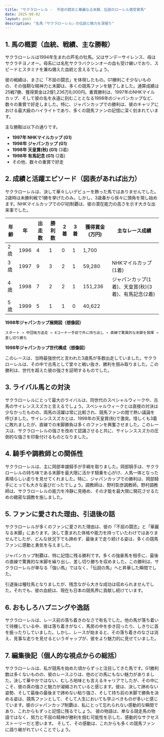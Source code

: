 ```yaml
---
title: "サクラローレル -  不屈の闘志と華麗なる末脚、伝説のローレル賞受賞馬"
date: 2025-08-02
layout: post
description: "名馬『サクラローレル』の伝説と魅力を深堀り"
---
```


## 1. 馬の概要（血統、戦績、主な勝鞍）

サクラローレルは1994年生まれの芦毛の牡馬。父はサンデーサイレンス、母はサクラチヨノオー。母系には名牝サクラバクシンオーの血も受け継いでおり、スピードとスタミナを兼ね備えた血統と言えるでしょう。  

彼の戦績は、まさに「不屈の闘志」を体現したもの。G1勝利こそ少ないものの、その強靭な精神力と末脚は、多くの競馬ファンを魅了しました。通算成績は25戦7勝、獲得賞金は2億1,236万8,000円。重賞勝利は、1997年のNHKマイルカップ、そして彼の名を永遠に刻むこととなる1998年のジャパンカップなど、数々の重賞で好走しました。特に、ジャパンカップでの勝利は、彼のキャリアにおける最大級のハイライトであり、多くの競馬ファンの記憶に深く刻まれています。  

主な勝鞍は以下の通りです。

* **1997年 NHKマイルカップ (G1)**
* **1998年 ジャパンカップ (G1)**
* **1998年 天皇賞(秋) (G1)**  (3着)
* **1998年 有馬記念 (G1)** (2着)
* その他、数々の重賞で好走


## 2. 成績と活躍エピソード（図表があれば出力）

サクラローレルは、決して華々しいデビューを飾った馬ではありませんでした。2歳時は未勝利戦で1勝を挙げたのみ。しかし、3歳春から徐々に頭角を現し始めます。NHKマイルカップでのG1初制覇は、彼の潜在能力の高さを示す大きな出来事でした。

| 年齢 | 年 | 出走数 | 勝利数 | 2着 | 3着 | 獲得賞金(万円) | 主なレース成績 |
|---|---|---|---|---|---|---|---|
| 2歳 | 1996 | 4 | 1 | 0 | 1 | 1,700 |  |
| 3歳 | 1997 | 9 | 3 | 2 | 1 | 59,280 | NHKマイルカップ(1着) |
| 4歳 | 1998 | 7 | 2 | 2 | 1 | 151,236 | ジャパンカップ(1着)、天皇賞(秋)(3着)、有馬記念(2着) |
| 5歳 | 1999 | 5 | 1 | 1 | 0 | 40,622 |  |


**1998年ジャパンカップ展開図（想像図）**

```
スタート → 中団後方追走 → 4コーナー手前で外に持ち出し → 直線で驚異的な末脚を発揮 → 差し切り勝ち
```

**1998年ジャパンカップ世代構成（想像図）**

このレースは、当時最強世代と言われた3歳馬が多数出走していました。サクラローレルは、その中で古馬として堂々と戦い抜き、勝利を掴み取りました。この勝利は、世代を超えた彼の強さを証明するものでした。


## 3. ライバル馬との対決

サクラローレルにとって最大のライバルは、同世代のスペシャルウィークや、古馬のサイレンススズカと言えるでしょう。スペシャルウィークとは直接の対決は少なかったものの、両馬の活躍は常に比較され、競馬ファンの間で熱い議論を呼びました。サイレンススズカとは、1998年の天皇賞(秋)で激突。惜しくも3着に敗れましたが、直線での末脚勝負は多くのファンを興奮させました。このレースは、サクラローレルの強さを改めて認識させると共に、サイレンススズカの圧倒的な強さを印象付けるものとなりました。


## 4. 騎手や調教師との関係性

サクラローレルは、主に岡部幸雄騎手が手綱を取りました。岡部騎手は、サクラローレルの持ち味である末脚を最大限に活かす騎乗を心がけ、人馬一体となった素晴らしい走りを見せてくれました。特に、ジャパンカップでの勝利は、岡部騎手にとっても大きな喜びだったでしょう。調教師は、野村彰彦調教師。野村調教師は、サクラローレルの能力を冷静に見極め、その才能を最大限に開花させるための緻密な調教を施しました。


## 5. ファンに愛された理由、引退後の話

サクラローレルが多くのファンに愛された理由は、彼の「不屈の闘志」と「華麗なる末脚」にあります。決して恵まれた体格や能力を持っていたわけではありませんでしたが、どんな状況下でも諦めず、最後まで走り続ける姿は、多くの競馬ファンに感動と勇気を与えました。

ジャパンカップ制覇は、特に記憶に残る勝利です。多くの強豪馬を相手に、最後の直線で驚異的な末脚を繰り出し、差し切り勝ちを収めました。この勝利は、サクラローレルが単なる「強い馬」ではなく、「伝説の馬」へと昇華した瞬間でした。

引退後は種牡馬となりましたが、残念ながら大きな成功は収められませんでした。それでも、彼の血統は、現在も日本の競馬界に貢献し続けています。


## 6. おもしろハプニングや逸話

サクラローレルは、レース前の落ち着きのなさで有名でした。他の馬が落ち着いて待機している中、彼は落ち着きがなく、馬房の中を歩き回ったり、しきりに首を振ったりしていました。しかし、レースが始まると、その落ち着きのなさは消え、見事な走りを見せるというギャップが、彼をより魅力的に見せていました。


## 7. 編集後記（個人的な視点からの総括）

サクラローレルは、私が競馬を始めた頃からずっと注目してきた馬です。G1勝利数は多くないものの、彼のレースぶりは、他のどの馬にもない魅力がありました。決して華やかではない、むしろ地味とも言えるキャリアでしたが、その中にこそ、彼の真の強さと魅力が凝縮されていると感じます。彼は、決して諦めない姿勢、そして最後の最後まで諦めない粘り強さ、そして持ち前の末脚で勝負を決める姿は、競馬ファンとして、そして人生においても学ぶべきものが多いと感じています。彼のジャパンカップ制覇は、私にとって忘れられない感動的な瞬間であり、これからもずっと記憶に残るでしょう。  彼の物語は、単なる競走馬の物語ではなく、努力と不屈の精神が勝利を掴む可能性を示した、感動的なサクセスストーリーだと思います。  そして、その感動は、これからも多くの競馬ファンに語り継がれていくことでしょう。
